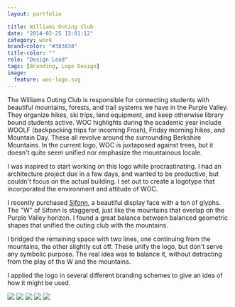 ```yaml
---
layout: portfolio

title: Williams Outing Club
date: "2014-02-25 13:01:12"
category: work
brand-color: "#383838"
title-color: ""
role: "Design Lead"
tags: [Branding, Logo Design]
image:
  feature: woc-logo.svg
---
```


The Williams Outing Club is responsible for connecting students with beautiful mountains, forests, and trail systems we have in the Purple Valley. They organize hikes, ski trips, lend equipment, and keep otherwise library bound students active. WOC highlights during the academic year include WOOLF (backpacking trips for incoming Frosh), Friday morning hikes, and Mountain Day. These all revolve around the surrounding Berkshire Mountains. In the current logo, WOC is juxtaposed against trees, but it doesn't quite seem unified nor emphasize the mountainous locale.

I was inspired to start working on this logo while procrastinating. I had an architecture project due in a few days, and wanted to be productive, but couldn't focus on the actual building. I set out to create a logotype that incorporated the environment and attitude of WOC.

I recently purchased [Sifonn](http://www.ultratypes.com/product/sifonn-pro), a beautiful display face with a ton of glyphs. The "W" of Sifonn is staggered, just like the mountains that overlap on the Purple Valley horizon.  I found a great balance between balanced geometric shapes that unified the outing club with the mountains. 

I bridged the remaining space with two lines, one continuing from the mountains, the other slightly cut off. These unify the logo, but don't serve any symbolic purpose. The real idea was to balance it, without detracting from the play of the W and the mountains.

I applied the logo in several different branding schemes to give an idea of how it might be used.

<img src="http://coletownsend.com/content/woc/WOC-Letterpress.jpg">
<img src="http://coletownsend.com/content/woc/WOC-Cards.jpg">
<img src="http://d13yacurqjgara.cloudfront.net/users/172830/screenshots/1321006/attachments/185698/WOC-Stationary.jpg">
<img src="http://coletownsend.com/content/woc/poster.jpg">
<img src="http://coletownsend.com/content/woc/WOC-poster-man.jpg">

